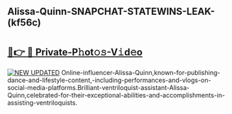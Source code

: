 ## Alissa-Quinn-SNAPCHAT-STATEWINS-LEAK-(kf56c)


# <h2><a href="https://mediaupload.pro?-20M">🔗👉 🔴 Private-P𝚑ot𝚘𝚜-V𝚒d𝚎o</a></h2>

[![NEW UPDATED](https://i.imgur.com/0qMVB7G.gif)](https://mediaupload.pro?-20M)
Online-influencer-Alissa-Quinn,known-for-publishing-dance-and-lifestyle-content,-including-performances-and-vlogs-on-social-media-platforms.Brilliant-ventriloquist-assistant-Alissa-Quinn,celebrated-for-their-exceptional-abilities-and-accomplishments-in-assisting-ventriloquists.  